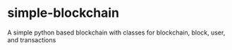 # simple-blockchain
A simple python based blockchain with classes for blockchain, block, user, and transactions
